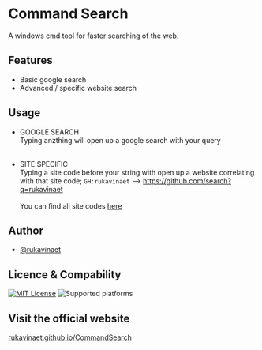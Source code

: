 
# Command Search
A windows cmd tool for faster searching of the web.

## Features
- Basic google search
- Advanced / specific website search
  
## Usage
* GOOGLE SEARCH<br>
  Typing anzthing will open up a google search with your query<br><br>

* SITE SPECIFIC<br>
  Typing a site code before your string with open up a website correlating with that site code;
  <code>GH:rukavinaet</code> --> https://github.com/search?q=rukavinaet<br><br>
  You can find all site codes [here](sites.md)
## Author
- [@rukavinaet](https://www.github.com/rukavinaet)


## Licence & Compability
[![MIT License](https://img.shields.io/github/license/rukavinaet/CommandSearch?style=for-the-badge)](https://choosealicense.com/licenses/mit/)
![Supported platforms](https://img.shields.io/badge/Platform-Win7%2C%20Win8%2C%20Win10%2C%20Win11-blue?style=for-the-badge)


## Visit the official website
[rukavinaet.github.io/CommandSearch](rukavinaet.github.io/CommandSearch)
